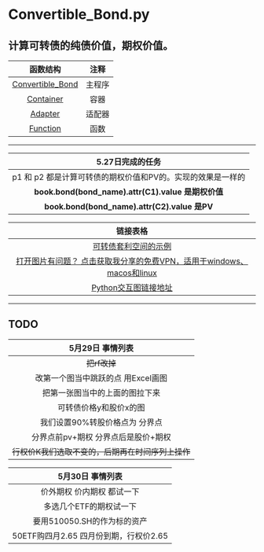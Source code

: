 # Convertible_Bond.py
## 计算可转债的纯债价值，期权价值。



|                           函数结构                           |  注释  |
| :----------------------------------------------------------: | :----: |
| [Convertible_Bond](https://github.com/FinTechNJU/Bond/blob/master/Convertible_Bond.py) | 主程序 |
| [Container](https://github.com/FinTechNJU/Bond/blob/master/Container.py) |  容器  |
| [Adapter](https://github.com/FinTechNJU/Bond/blob/master/Adapter.py) | 适配器 |
| [Function](https://github.com/FinTechNJU/Bond/blob/master/Function.py) |  函数  |



------



|                      5.27日完成的任务                       |
| :---------------------------------------------------------: |
| p1 和 p2 都是计算可转债的期权价值和PV的。实现的效果是一样的 |
|  **book.bond(bond_name).attr(C1).value 是期权价值**  |
|    **book.bond(bond_name).attr(C2).value 是PV**     |


|                     链接表格                      |
| :---------------------------------------------------------: |
|[可转债套利空间的示例](https://github.com/FinTechNJU/ConvertibleBond/blob/master/output/128054.SZ.csv)|
|[打开图片有问题？ 点击获取我分享的免费VPN，适用于windows、macos和linux](https://github.com/FinTechNJU/Tutorial/issues/2)|
|[Python交互图链接地址](https://fintechnju.github.io/Bond/output/StockPrice_ValueSeries.html) |



--------------
## TODO

|                 5月29日 事情列表                  |
| :-----------------------------------------------: |
|                   ~~把rf改掉~~                    |
|        改第一个图当中跳跃的点 用Excel画图         |
|          把第一张图当中的上面的图拉下来           |
|              可转债价格y和股价x的图               |
|          我们设置90%转股价格点为 分界点           |
|        分界点前pv+期权 分界点后是股价+期权        |
| ~~行权价K我们选取不变的，后期再在时间序列上操作~~ |

|            5月30日 事情列表            |
| :------------------------------------: |
|       价外期权 价内期权 都试一下       |
|        多选几个ETF的期权试一下         |
|      要用510050.SH的作为标的资产       |
| 50ETF购四月2.65 四月份到期，行权价2.65 |






